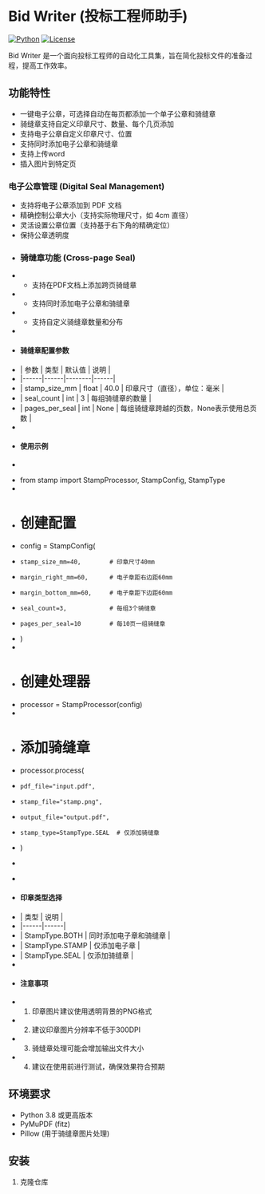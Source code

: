 # Bid Writer (投标工程师助手)

[![Python](https://img.shields.io/badge/Python-3.8%2B-blue)](https://www.python.org/)
[![License](https://img.shields.io/badge/License-MIT-green.svg)](LICENSE)

Bid Writer 是一个面向投标工程师的自动化工具集，旨在简化投标文件的准备过程，提高工作效率。

## 功能特性
- 一键电子公章，可选择自动在每页都添加一个单子公章和骑缝章
- 骑缝章支持自定义印章尺寸、数量、每个几页添加
- 支持电子公章自定义印章尺寸、位置
- 支持同时添加电子公章和骑缝章 
- 支持上传word
- 插入图片到特定页


### 电子公章管理 (Digital Seal Management)
- 支持将电子公章添加到 PDF 文档
- 精确控制公章大小（支持实际物理尺寸，如 4cm 直径）
- 灵活设置公章位置（支持基于右下角的精确定位）
- 保持公章透明度

+ ### 骑缝章功能 (Cross-page Seal)
+ - 支持在PDF文档上添加跨页骑缝章
+ - 支持同时添加电子公章和骑缝章
+ - 支持自定义骑缝章数量和分布
+ 
+ #### 骑缝章配置参数
+ | 参数 | 类型 | 默认值 | 说明 |
+ |------|------|--------|------|
+ | stamp_size_mm | float | 40.0 | 印章尺寸（直径），单位：毫米 |
+ | seal_count | int | 3 | 每组骑缝章的数量 |
+ | pages_per_seal | int | None | 每组骑缝章跨越的页数，None表示使用总页数 |
+ 
+ #### 使用示例
+ ```python
+ from stamp import StampProcessor, StampConfig, StampType
+ 
+ # 创建配置
+ config = StampConfig(
+     stamp_size_mm=40,        # 印章尺寸40mm
+     margin_right_mm=60,      # 电子章距右边距60mm
+     margin_bottom_mm=60,     # 电子章距下边距60mm
+     seal_count=3,            # 每组3个骑缝章
+     pages_per_seal=10        # 每10页一组骑缝章
+ )
+ 
+ # 创建处理器
+ processor = StampProcessor(config)
+ 
+ # 添加骑缝章
+ processor.process(
+     pdf_file="input.pdf",
+     stamp_file="stamp.png",
+     output_file="output.pdf",
+     stamp_type=StampType.SEAL  # 仅添加骑缝章
+ )
+ ```
+ 
+ #### 印章类型选择
+ | 类型 | 说明 |
+ |------|------|
+ | StampType.BOTH | 同时添加电子章和骑缝章 |
+ | StampType.STAMP | 仅添加电子章 |
+ | StampType.SEAL | 仅添加骑缝章 |
+ 
+ #### 注意事项
+ 1. 印章图片建议使用透明背景的PNG格式
+ 2. 建议印章图片分辨率不低于300DPI
+ 3. 骑缝章处理可能会增加输出文件大小
+ 4. 建议在使用前进行测试，确保效果符合预期

## 环境要求

- Python 3.8 或更高版本
- PyMuPDF (fitz)
- Pillow (用于骑缝章图片处理)

## 安装

1. 克隆仓库